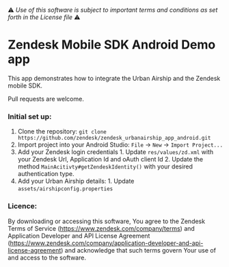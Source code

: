 :warning: *Use of this software is subject to important terms and conditions as set forth in the License file* :warning:

# Zendesk Mobile SDK Android Demo app
This app demonstrates how to integrate the Urban Airship and the Zendesk mobile SDK.

Pull requests are welcome.

### Initial set up:
  1. Clone the repository: `git clone https://github.com/zendesk/zendesk_urbanairship_app_android.git`
  2. Import project into your Android Studio: `File` -> `New` -> `Import Project...`
  3. Add your Zendesk login credentials
    1. Update `res/values/zd.xml` with your Zendesk Url, Application Id and oAuth client Id
    2. Update the method `MainAcitivty#getZendeskIdentity()` with your desired authentication type.
  4. Add your Urban Airship details:
    1. Update `assets/airshipconfig.properties`

### Licence:

By downloading or accessing this software, You agree to the Zendesk Terms of Service (https://www.zendesk.com/company/terms) and Application Developer and API License Agreement (https://www.zendesk.com/company/application-developer-and-api-license-agreement) and acknowledge that such terms govern Your use of and access to the software.